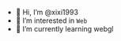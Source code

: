 - 👋 Hi, I’m @xixi1993
- 👀 I’m interested in `Web`
- 🌱 I’m currently learning webgl

<!---
xixi1993/xixi1993 is a ✨ special ✨ repository because its `README.md` (this file) appears on your GitHub profile.
You can click the Preview link to take a look at your changes.
--->
